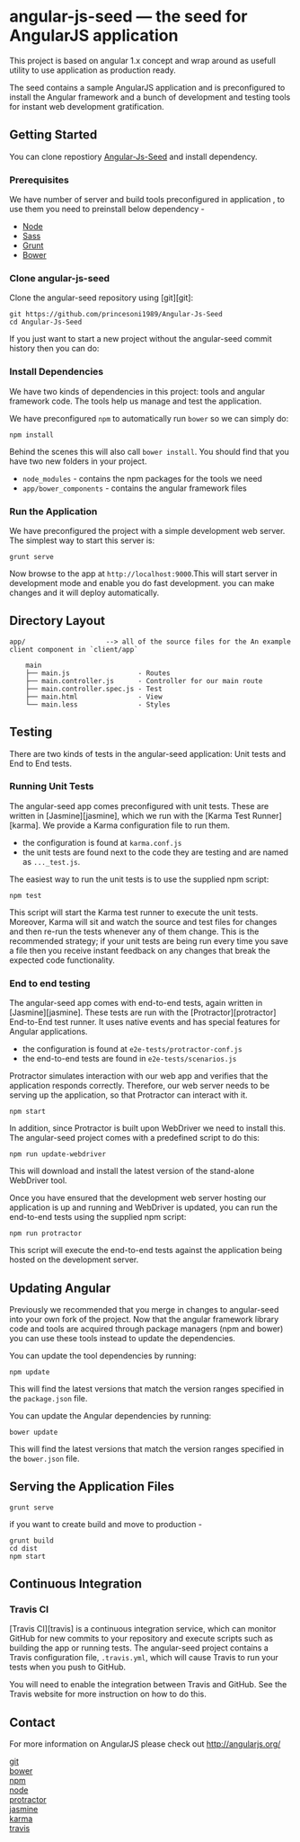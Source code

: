 # angular-js-seed — the seed for AngularJS application

This project is based on angular 1.x concept and wrap around as usefull utility to use application as production ready. 

The seed contains a sample AngularJS application and is preconfigured to install the Angular
framework and a bunch of development and testing tools for instant web development gratification.



## Getting Started

You can clone repostiory [Angular-Js-Seed](https://github.com/princesoni1989/Angular-Js-Seed) and install dependency.

### Prerequisites
We have number of server and build tools preconfigured in application , to use them you need to preinstall below dependency - 
* [Node](https://nodejs.org/en/download/)
* [Sass](http://sass-lang.com/install) 
* [Grunt](http://gruntjs.com/installing-grunt)
* [Bower](http://bower.io/)  

### Clone angular-js-seed

Clone the angular-seed repository using [git][git]:

```
git https://github.com/princesoni1989/Angular-Js-Seed
cd Angular-Js-Seed
```

If you just want to start a new project without the angular-seed commit history then you can do:


### Install Dependencies

We have two kinds of dependencies in this project: tools and angular framework code.  The tools help
us manage and test the application.

We have preconfigured `npm` to automatically run `bower` so we can simply do:

```
npm install
```

Behind the scenes this will also call `bower install`.  You should find that you have two new
folders in your project.

* `node_modules` - contains the npm packages for the tools we need
* `app/bower_components` - contains the angular framework files


### Run the Application

We have preconfigured the project with a simple development web server.  The simplest way to start
this server is:

```
grunt serve
```

Now browse to the app at `http://localhost:9000`.This will start server in development mode and enable you do fast development. you can make changes and it will deploy automatically.



## Directory Layout

```
app/                    --> all of the source files for the An example client component in `client/app`

    main
    ├── main.js                 - Routes
    ├── main.controller.js      - Controller for our main route
    ├── main.controller.spec.js - Test
    ├── main.html               - View
    └── main.less               - Styles
```

## Testing

There are two kinds of tests in the angular-seed application: Unit tests and End to End tests.

### Running Unit Tests

The angular-seed app comes preconfigured with unit tests. These are written in
[Jasmine][jasmine], which we run with the [Karma Test Runner][karma]. We provide a Karma
configuration file to run them.

* the configuration is found at `karma.conf.js`
* the unit tests are found next to the code they are testing and are named as `..._test.js`.

The easiest way to run the unit tests is to use the supplied npm script:

```
npm test
```

This script will start the Karma test runner to execute the unit tests. Moreover, Karma will sit and
watch the source and test files for changes and then re-run the tests whenever any of them change.
This is the recommended strategy; if your unit tests are being run every time you save a file then
you receive instant feedback on any changes that break the expected code functionality.



### End to end testing

The angular-seed app comes with end-to-end tests, again written in [Jasmine][jasmine]. These tests
are run with the [Protractor][protractor] End-to-End test runner.  It uses native events and has
special features for Angular applications.

* the configuration is found at `e2e-tests/protractor-conf.js`
* the end-to-end tests are found in `e2e-tests/scenarios.js`

Protractor simulates interaction with our web app and verifies that the application responds
correctly. Therefore, our web server needs to be serving up the application, so that Protractor
can interact with it.

```
npm start
```

In addition, since Protractor is built upon WebDriver we need to install this.  The angular-seed
project comes with a predefined script to do this:

```
npm run update-webdriver
```

This will download and install the latest version of the stand-alone WebDriver tool.

Once you have ensured that the development web server hosting our application is up and running
and WebDriver is updated, you can run the end-to-end tests using the supplied npm script:

```
npm run protractor
```

This script will execute the end-to-end tests against the application being hosted on the
development server.


## Updating Angular

Previously we recommended that you merge in changes to angular-seed into your own fork of the project.
Now that the angular framework library code and tools are acquired through package managers (npm and
bower) you can use these tools instead to update the dependencies.

You can update the tool dependencies by running:

```
npm update
```

This will find the latest versions that match the version ranges specified in the `package.json` file.

You can update the Angular dependencies by running:

```
bower update
```

This will find the latest versions that match the version ranges specified in the `bower.json` file.


## Serving the Application Files

```
grunt serve
```

if you want to create build and move to production - 

```
grunt build
cd dist
npm start
```




## Continuous Integration

### Travis CI

[Travis CI][travis] is a continuous integration service, which can monitor GitHub for new commits
to your repository and execute scripts such as building the app or running tests. The angular-seed
project contains a Travis configuration file, `.travis.yml`, which will cause Travis to run your
tests when you push to GitHub.

You will need to enable the integration between Travis and GitHub. See the Travis website for more
instruction on how to do this.



## Contact

For more information on AngularJS please check out http://angularjs.org/

[git](http://git-scm.com/)<br />
[bower](http://bower.io)<br />
[npm](https://www.npmjs.org/)<br />
[node](http://nodejs.org)<br />
[protractor](https://github.com/angular/protractor)<br />
[jasmine](http://jasmine.github.io)<br />
[karma](http://karma-runner.github.io)<br />
[travis](https://travis-ci.org/)<br />
